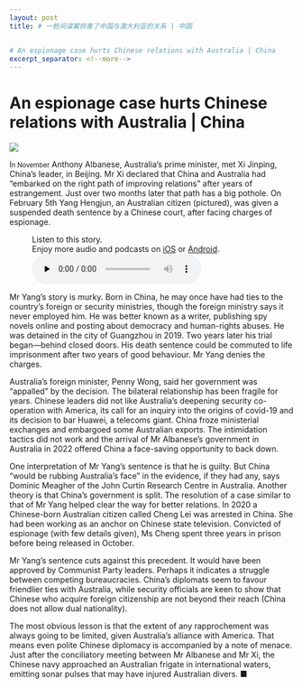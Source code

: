 ```yaml
---
layout: post
title: # 一桩间谍案损害了中国与澳大利亚的关系 | 中国


# An espionage case hurts Chinese relations with Australia | China
excerpt_separator: <!--more-->
---
```



<!--more-->

# An espionage case hurts Chinese relations with Australia | China

<img src="https://images.weserv.nl/?url=www.economist.com/img/b/1280/720/90/media-assets/image/20240210_CNP004.jpg" /><div></div><p><span>I</span><small>n November</small> Anthony Albanese, Australia’s prime minister, met Xi Jinping, China’s leader, in Beijing. Mr Xi declared that China and Australia had “embarked on the right path of improving relations” after years of estrangement. Just over two months later that path has a big pothole. On February 5th Yang Hengjun, an Australian citizen (pictured), was given a suspended death sentence by a Chinese court, after facing charges of espionage. </p><div><figure><div><figcaption>Listen to this story.</figcaption> <span>Enjoy more audio and podcasts on<!-- --> <a href="https://www.economist.comhttps://economist-app.onelink.me/d2eC/bed1b25" id="audio-ios-cta" rel="noreferrer" target="_blank">iOS</a> <!-- -->or<!-- --> <a href="https://www.economist.comhttps://economist-app.onelink.me/d2eC/7f3c199" id="audio-android-cta" rel="noreferrer" target="_blank">Android</a>.</span></div><audio controls="" id="audio-player" preload="none" src="https://www.economist.com/media-assets/audio/035%20China%20-%20Australia%20and%20China-03a82b178b9c90b702431c676d6fe62f.mp3" title="An espionage case hurts Chinese relations with Australia"><p>Your browser does not support the &lt;audio&gt; element.</p></audio><div><div></div></div></figure></div><p>Mr Yang’s story is murky. Born in China, he may once have had ties to the country’s foreign or security ministries, though the foreign ministry says it never employed him. He was better known as a writer, publishing spy novels online and posting about democracy and human-rights abuses. He was detained in the city of Guangzhou in 2019. Two years later his trial began—behind closed doors. His death sentence could be commuted to life imprisonment after two years of good behaviour. Mr Yang denies the charges.</p><p>Australia’s foreign minister, Penny Wong, said her government was “appalled” by the decision. The bilateral relationship has been fragile for years. Chinese leaders did not like Australia’s deepening security co-operation with America, its call for an inquiry into the origins of covid-19 and its decision to bar Huawei, a telecoms giant. China froze ministerial exchanges and embargoed some Australian exports. The intimidation tactics did not work and the arrival of Mr Albanese’s government in Australia in 2022 offered China a face-saving opportunity to back down.</p><div><div><div id="econ-1"></div></div></div><p>One interpretation of Mr Yang’s sentence is that he is guilty. But China “would be rubbing Australia’s face” in the evidence, if they had any, says Dominic Meagher of the John Curtin Research Centre in Australia. Another theory is that China’s government is split. The resolution of a case similar to that of Mr Yang helped clear the way for better relations. In 2020 a Chinese-born Australian citizen called Cheng Lei was arrested in China. She had been working as an anchor on Chinese state television. Convicted of espionage (with few details given), Ms Cheng spent three years in prison before being released in October. </p><p>Mr Yang’s sentence cuts against this precedent. It would have been approved by Communist Party leaders. Perhaps it indicates a struggle between competing bureaucracies. China’s diplomats seem to favour friendlier ties with Australia, while security officials are keen to show that Chinese who acquire foreign citizenship are not beyond their reach (China does not allow dual nationality).</p><p>The most obvious lesson is that the extent of any rapprochement was always going to be limited, given Australia’s alliance with America. That means even polite Chinese diplomacy is accompanied by a note of menace. Just after the conciliatory meeting between Mr Albanese and Mr Xi, the Chinese navy approached an Australian frigate in international waters, emitting sonar pulses that may have injured Australian divers. <span>■</span></p>
